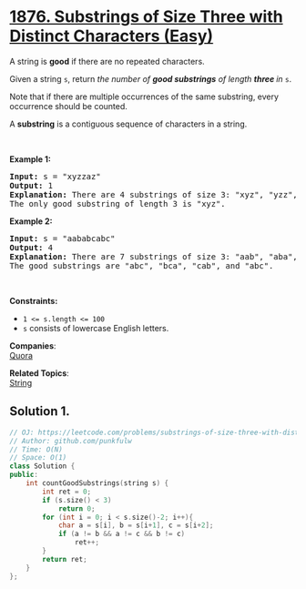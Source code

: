 # [1876. Substrings of Size Three with Distinct Characters (Easy)](https://leetcode.com/problems/substrings-of-size-three-with-distinct-characters/)

<p>A string is <strong>good</strong> if there are no repeated characters.</p>

<p>Given a string <code>s</code>​​​​​, return <em>the number of <strong>good substrings</strong> of length <strong>three </strong>in </em><code>s</code>​​​​​​.</p>

<p>Note that if there are multiple occurrences of the same substring, every occurrence should be counted.</p>

<p>A <strong>substring</strong> is a contiguous sequence of characters in a string.</p>

<p>&nbsp;</p>
<p><strong>Example 1:</strong></p>

<pre><strong>Input:</strong> s = "xyzzaz"
<strong>Output:</strong> 1
<strong>Explanation:</strong> There are 4 substrings of size 3: "xyz", "yzz", "zza", and "zaz". 
The only good substring of length 3 is "xyz".
</pre>

<p><strong>Example 2:</strong></p>

<pre><strong>Input:</strong> s = "aababcabc"
<strong>Output:</strong> 4
<strong>Explanation:</strong> There are 7 substrings of size 3: "aab", "aba", "bab", "abc", "bca", "cab", and "abc".
The good substrings are "abc", "bca", "cab", and "abc".
</pre>

<p>&nbsp;</p>
<p><strong>Constraints:</strong></p>

<ul>
	<li><code>1 &lt;= s.length &lt;= 100</code></li>
	<li><code>s</code>​​​​​​ consists of lowercase English letters.</li>
</ul>


**Companies**:  
[Quora](https://leetcode.com/company/quora)

**Related Topics**:  
[String](https://leetcode.com/tag/string/)

## Solution 1.

```cpp
// OJ: https://leetcode.com/problems/substrings-of-size-three-with-distinct-characters/
// Author: github.com/punkfulw
// Time: O(N)
// Space: O(1)
class Solution {
public:
    int countGoodSubstrings(string s) {
        int ret = 0;
        if (s.size() < 3)
            return 0;
        for (int i = 0; i < s.size()-2; i++){
            char a = s[i], b = s[i+1], c = s[i+2];
            if (a != b && a != c && b != c)
                ret++;
        }
        return ret;
    }
};
```
